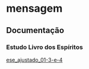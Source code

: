 # mensagem

## Documentação
### Estudo Livro dos Espíritos
[ese_ajustado_01-3-e-4](FONTE/ESE/ese_ajustado_01-03-04.docx)